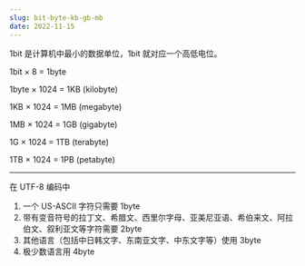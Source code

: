 ```yaml
---
slug: bit-byte-kb-gb-mb
date: 2022-11-15
---
```


1bit 是计算机中最小的数据单位，1bit 就对应一个高低电位。

1bit $\times$ 8 $=$ 1byte

1byte $\times$ 1024 $=$ 1KB (kilobyte)

1KB $\times$ 1024 $=$ 1MB (megabyte)

1MB $\times$ 1024 $=$ 1GB (gigabyte)

1G $\times$ 1024 $=$ 1TB (terabyte)

1TB $\times$ 1024 $=$ 1PB (petabyte)

---

在 UTF-8 编码中

1. 一个 US-ASCII 字符只需要 1byte
2. 带有变音符号的拉丁文、希腊文、西里尔字母、亚美尼亚语、希伯来文、阿拉伯文、叙利亚文等字符需要 2byte
3. 其他语言（包括中日韩文字、东南亚文字、中东文字等）使用 3byte
4. 极少数语言用 4byte



